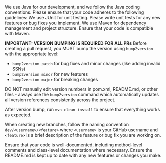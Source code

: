 We use Java for our development, and we follow the Java coding conventions. Please ensure that your code adheres to the following guidelines:
We use JUnit for unit testing. Please write unit tests for any new features or bug fixes you implement.
We use Maven for dependency management and project structure. Ensure that your code is compatible with Maven.

**IMPORTANT: VERSION BUMPING IS REQUIRED FOR ALL PRs**
Before creating a pull request, you MUST bump the version using `bump2version` with the appropriate level:
- `bump2version patch` for bug fixes and minor changes (like adding invalid SSNs)
- `bump2version minor` for new features
- `bump2version major` for breaking changes

DO NOT manually edit version numbers in pom.xml, README.md, or other files - always use the `bump2version` command which automatically updates all version references consistently across the project.

After version bump, run `mvn clean install` to ensure that everything works as expected.

When creating new branches, follow the naming convention `dev/<username>/<feature>` where `<username>` is your GitHub username and `<feature>` is a brief description of the feature or bug fix you are working on.

Ensure that your code is well-documented, including method-level comments and class-level documentation where necessary.
Ensure the README.md is kept up to date with any new features or changes you make.
